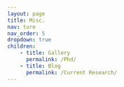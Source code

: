 ```yaml
---
layout: page
title: Misc.
nav: ture
nav_order: 5
dropdown: true
children: 
    - title: Gallery
      permalink: /Phd/
    - title: Blog
      permalink: /Current Research/
---
```

